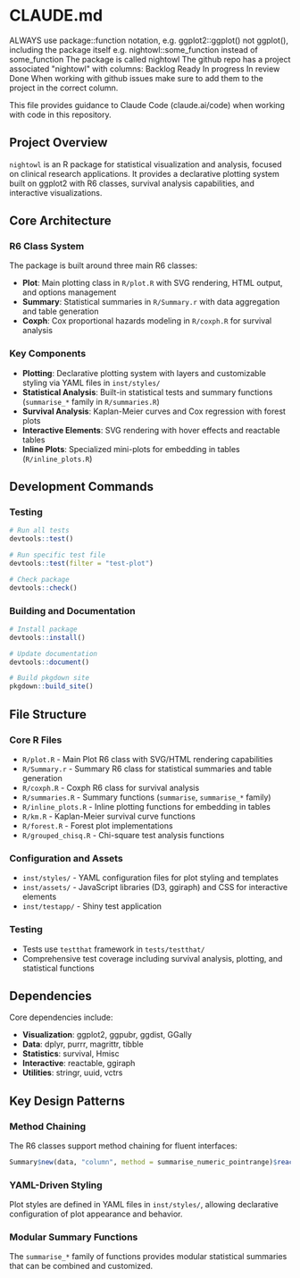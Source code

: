 # CLAUDE.md

ALWAYS use package::function notation, e.g. ggplot2::ggplot() not ggplot(), including the package itself e.g. nightowl::some_function instead of some_function
The package is called nightowl
The github repo has a project associated "nightowl" with columns:
Backlog
Ready
In progress
In review
Done
When working with github issues make sure to add them to the project in the correct column.

This file provides guidance to Claude Code (claude.ai/code) when working with code in this repository.

## Project Overview

`nightowl` is an R package for statistical visualization and analysis, focused on clinical research applications. It provides a declarative plotting system built on ggplot2 with R6 classes, survival analysis capabilities, and interactive visualizations.

## Core Architecture

### R6 Class System
The package is built around three main R6 classes:
- **Plot**: Main plotting class in `R/plot.R` with SVG rendering, HTML output, and options management
- **Summary**: Statistical summaries in `R/Summary.r` with data aggregation and table generation  
- **Coxph**: Cox proportional hazards modeling in `R/coxph.R` for survival analysis

### Key Components
- **Plotting**: Declarative plotting system with layers and customizable styling via YAML files in `inst/styles/`
- **Statistical Analysis**: Built-in statistical tests and summary functions (`summarise_*` family in `R/summaries.R`)
- **Survival Analysis**: Kaplan-Meier curves and Cox regression with forest plots
- **Interactive Elements**: SVG rendering with hover effects and reactable tables
- **Inline Plots**: Specialized mini-plots for embedding in tables (`R/inline_plots.R`)

## Development Commands

### Testing
```r
# Run all tests
devtools::test()

# Run specific test file
devtools::test(filter = "test-plot")

# Check package
devtools::check()
```

### Building and Documentation
```r
# Install package
devtools::install()

# Update documentation
devtools::document()

# Build pkgdown site
pkgdown::build_site()
```

## File Structure

### Core R Files
- `R/plot.R` - Main Plot R6 class with SVG/HTML rendering capabilities
- `R/Summary.r` - Summary R6 class for statistical summaries and table generation
- `R/coxph.R` - Coxph R6 class for survival analysis
- `R/summaries.R` - Summary functions (`summarise`, `summarise_*` family)
- `R/inline_plots.R` - Inline plotting functions for embedding in tables
- `R/km.R` - Kaplan-Meier survival curve functions
- `R/forest.R` - Forest plot implementations
- `R/grouped_chisq.R` - Chi-square test analysis functions

### Configuration and Assets
- `inst/styles/` - YAML configuration files for plot styling and templates
- `inst/assets/` - JavaScript libraries (D3, ggiraph) and CSS for interactive elements
- `inst/testapp/` - Shiny test application

### Testing
- Tests use `testthat` framework in `tests/testthat/`
- Comprehensive test coverage including survival analysis, plotting, and statistical functions

## Dependencies

Core dependencies include:
- **Visualization**: ggplot2, ggpubr, ggdist, GGally
- **Data**: dplyr, purrr, magrittr, tibble
- **Statistics**: survival, Hmisc
- **Interactive**: reactable, ggiraph
- **Utilities**: stringr, uuid, vctrs

## Key Design Patterns

### Method Chaining
The R6 classes support method chaining for fluent interfaces:
```r
Summary$new(data, "column", method = summarise_numeric_pointrange)$reactable()
```

### YAML-Driven Styling
Plot styles are defined in YAML files in `inst/styles/`, allowing declarative configuration of plot appearance and behavior.

### Modular Summary Functions
The `summarise_*` family of functions provides modular statistical summaries that can be combined and customized.

